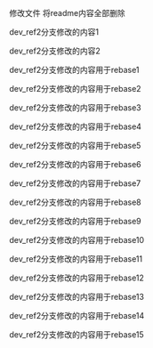 修改文件 将readme内容全部删除

dev_ref2分支修改的内容1

dev_ref2分支修改的内容2

dev_ref2分支修改的内容用于rebase1

dev_ref2分支修改的内容用于rebase2

dev_ref2分支修改的内容用于rebase3

dev_ref2分支修改的内容用于rebase4

dev_ref2分支修改的内容用于rebase5

dev_ref2分支修改的内容用于rebase6

dev_ref2分支修改的内容用于rebase7

dev_ref2分支修改的内容用于rebase8

dev_ref2分支修改的内容用于rebase9

dev_ref2分支修改的内容用于rebase10

dev_ref2分支修改的内容用于rebase11

dev_ref2分支修改的内容用于rebase12

dev_ref2分支修改的内容用于rebase13

dev_ref2分支修改的内容用于rebase14

dev_ref2分支修改的内容用于rebase15
